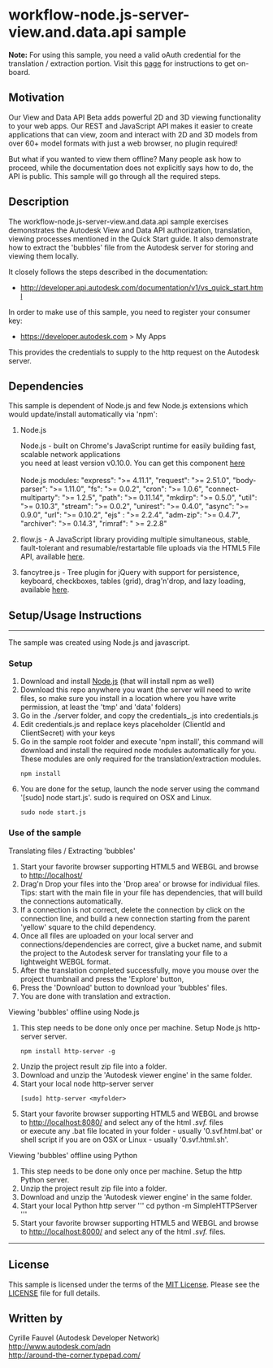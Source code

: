 # workflow-node.js-server-view.and.data.api sample

<b>Note:</b> For using this sample, you need a valid oAuth credential for the translation / extraction portion.  Visit this [page](https://developer.autodesk.com) for instructions to get on-board.

## Motivation

Our View and Data API Beta adds powerful 2D and 3D viewing functionality to your web apps. Our REST and JavaScript API makes it easier to create applications that can view, zoom and interact with 2D and 3D models from over 60+ model formats with just a web browser, no plugin required!

But what if you wanted to view them offline? Many people ask how to proceed, while the documentation does not explicitly says how to do, the API is public. This sample will go through all the required steps.


## Description

The workflow-node.js-server-view.and.data.api sample exercises demonstrates the Autodesk View and Data API authorization, translation, viewing processes mentioned in the Quick Start guide. It also demonstrate how to extract the 'bubbles' file from the Autodesk server for storing and viewing them locally.

It closely follows the steps described in the documentation:

* http://developer.api.autodesk.com/documentation/v1/vs_quick_start.html

In order to make use of this sample, you need to register your consumer key:

* https://developer.autodesk.com > My Apps

This provides the credentials to supply to the http request on the Autodesk server.


## Dependencies

This sample is dependent of Node.js and few Node.js extensions which would update/install automatically via 'npm':

1. Node.js

    Node.js - built on Chrome's JavaScript runtime for easily building fast, scalable network applications<br />
	you need at least version v0.10.0. You can get this component [here](http://nodejs.org/)<br /><br />
	Node.js modules:
		"express": ">= 4.11.1",
		"request": ">= 2.51.0",
		"body-parser": ">= 1.11.0",
		"fs": ">= 0.0.2",
		"cron": ">= 1.0.6",
		"connect-multiparty": ">= 1.2.5",
		"path": ">= 0.11.14",
		"mkdirp": ">= 0.5.0",
		"util": ">= 0.10.3",
		"stream": ">= 0.0.2",
		"unirest": ">= 0.4.0",
		"async": ">= 0.9.0",
		"url": ">= 0.10.2",
		"ejs" : ">= 2.2.4",
		"adm-zip": ">= 0.4.7",
		"archiver": ">= 0.14.3",
		"rimraf": " >= 2.2.8"
		
2. flow.js - A JavaScript library providing multiple simultaneous, stable, fault-tolerant and resumable/restartable file uploads via the HTML5 File API, available [here](https://github.com/flowjs/flow.js).

3. fancytree.js - Tree plugin for jQuery with support for persistence, keyboard, checkboxes, tables (grid), drag'n'drop, and lazy loading, available [here](https://github.com/mar10/fancytree).

	 
## Setup/Usage Instructions
---------------------------

The sample was created using Node.js and javascript.

### Setup
1. Download and install [Node.js](http://nodejs.org/) (that will install npm as well)
2. Download this repo anywhere you want (the server will need to write files, so make sure you install in
   a location where you have write permission, at least the 'tmp' and 'data' folders)
3. Go in the ./server folder, and copy the credentials_.js into credentials.js
4. Edit credentials.js and replace keys placeholder (ClientId and ClientSecret) with your keys
5. Go in the sample root folder and execute 'npm install', this command will download and install
   the required node modules automatically for you.
   These modules are only required for the translation/extraction modules.
   ```
   npm install
   ```
6. You are done for the setup, launch the node server using the command '[sudo] node start.js'.
   sudo is required on OSX and Linux.
   ```
   sudo node start.js
   ```

### Use of the sample

Translating files / Extracting 'bubbles'

1. Start your favorite browser supporting HTML5 and WEBGL and browse to [http://localhost/](http://localhost/)
2. Drag'n Drop your files into the 'Drop area' or browse for individual files.
   Tips: start with the main file in your file has dependencies, that will build the connections automatically.
3. If a connection is not correct, delete the connection by click on the connection line, and build a new connection
   starting from the parent 'yellow' square to the child dependency.
4. Once all files are uploaded on your local server and connections/dependencies are correct, give a bucket name,
   and submit the project to the Autodesk server for translating your file to a lightweight WEBGL format.
5. After the translation completed successfully, move you mouse over the project thumbnail and press the 'Explore' button,
6. Press the 'Download' button to download your 'bubbles' files.
7. You are done with translation and extraction.

Viewing 'bubbles' offline using Node.js

1. This step needs to be done only once per machine. Setup Node.js http-server server.<br />
   ```
   npm install http-server -g
   ```
2. Unzip the project result zip file into a folder.
3. Download and unzip the 'Autodesk viewer engine' in the same folder.
4. Start your local node http-server server
   ```
   [sudo] http-server <myfolder>
   ```
5. Start your favorite browser supporting HTML5 and WEBGL and browse to [http://localhost:8080/](http://localhost:8080/)
   and select any of the html *.svf.* files <br />
   or execute any .bat file located in your folder - usually '0.svf.html.bat' or shell script if you are on OSX or Linux - usually '0.svf.html.sh'.

Viewing 'bubbles' offline using Python

1. This step needs to be done only once per machine. Setup the http Python server.
2. Unzip the project result zip file into a folder.
3. Download and unzip the 'Autodesk viewer engine' in the same folder.
4. Start your local Python http server
   '''
   cd <myfolder>
   python -m SimpleHTTPServer
   '''
5. Start your favorite browser supporting HTML5 and WEBGL and browse to
   [http://localhost:8000/](http://localhost:8000/) and select any of the html *.svf.* files.


--------

## License

This sample is licensed under the terms of the [MIT License](http://opensource.org/licenses/MIT). Please see the [LICENSE](LICENSE) file for full details.


## Written by

Cyrille Fauvel (Autodesk Developer Network)<br />
http://www.autodesk.com/adn<br />
http://around-the-corner.typepad.com/<br />
